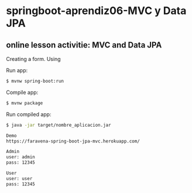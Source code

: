 # springboot-aprendiz06-MVC y Data JPA
## online lesson activitie: MVC and Data JPA

Creating a form.
Using 

Run app:
```sh
$ mvnw spring-boot:run
```

Compile app:
```sh
$ mvnw package
```

Run compiled app:
```sh
$ java -jar target/nombre_aplicacion.jar
```

```sh
Demo
https://faravena-spring-boot-jpa-mvc.herokuapp.com/

Admin
user: admin
pass: 12345

User
user: user
pass: 12345
```